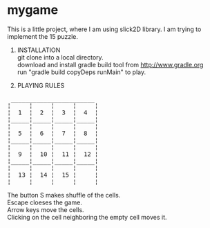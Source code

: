 mygame
======

This is a little project, where I am using slick2D library.
I am trying to implement the 15 puzzle. 


1. INSTALLATION<br>
 git clone into a local directory.<br>
 download and install gradle build tool from http://www.gradle.org<br>
 run "gradle build copyDeps runMain" to play.<br>

2. PLAYING RULES
<pre>
 _______________________
¦     ¦     ¦     ¦     ¦
¦  1  ¦  2  ¦  3  ¦  4  ¦
¦_____¦_____¦_____¦_____¦
¦     ¦     ¦     ¦     ¦
¦  5  ¦  6  ¦  7  ¦  8  ¦
¦_____¦_____¦_____¦_____¦
¦     ¦     ¦     ¦     ¦
¦  9  ¦  10 ¦  11 ¦  12 ¦
¦_____¦_____¦_____¦_____¦
¦     ¦     ¦     ¦     ¦
¦  13 ¦  14 ¦  15 ¦     ¦
¦_____¦_____¦_____¦_____¦
</pre>

The button S makes shuffle of the cells.<br>
Escape cloeses the game.<br>
Arrow keys move the cells.<br>
Clicking on the cell neighboring the empty cell moves it.<br>

